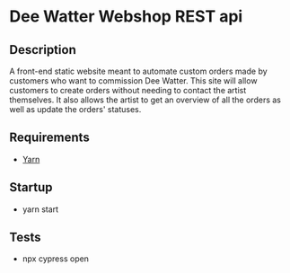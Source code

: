 # Dee Watter Webshop REST api

## Description
A front-end static website meant to automate custom orders made by customers who want to commission Dee Watter. This site will allow customers to create orders without needing to contact the artist themselves. It also allows the artist to get an overview of all the orders as well as update the orders' statuses.

## Requirements
- [Yarn](https://yarnpkg.com)

## Startup
- yarn start

## Tests
- npx cypress open
